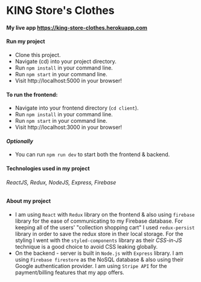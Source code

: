 # KING Store's Clothes

#### My live app https://king-store-clothes.herokuapp.com

#### Run my project

- Clone this project.
- Navigate (cd) into your project directory.
- Run `npm install` in your command line.
- Run `npm start` in your command line.
- Visit http://localhost:5000 in your browser!

#### To run the frontend:

- Navigate into your frontend directory (`cd client`).
- Run `npm install` in your command line.
- Run `npm start` in your command line.
- Visit http://localhost:3000 in your browser!

#### _Optionally_

- You can run `npm run dev` to start both the frontend & backend.

#### Technologies used in my project

###### ReactJS, Redux, NodeJS, Express, Firebase

#### About my project

- I am using `React` with `Redux` library on the frontend & also using `firebase` library for the ease of communicating to my Firebase database.
  For keeping all of the users' "collection shopping cart" I used `redux-persist` library in order to save the redux store in their local storage. For the styling I went with the `styled-components` library as their _CSS-in-JS_ technique is a good choice to avoid CSS leaking globally.
- On the backend - server is built in `Node.js` with `Express` library. I am using `Firebase firestore` as the NoSQL database & also using their Google authentication provider.
  I am using `Stripe API` for the payment/billing features that my app offers.
